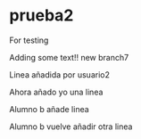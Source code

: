 # prueba2
For testing

Adding some text!! new branch7

Linea añadida por usuario2

Ahora añado yo una linea

Alumno b añade linea

Alumno b vuelve añadir otra linea